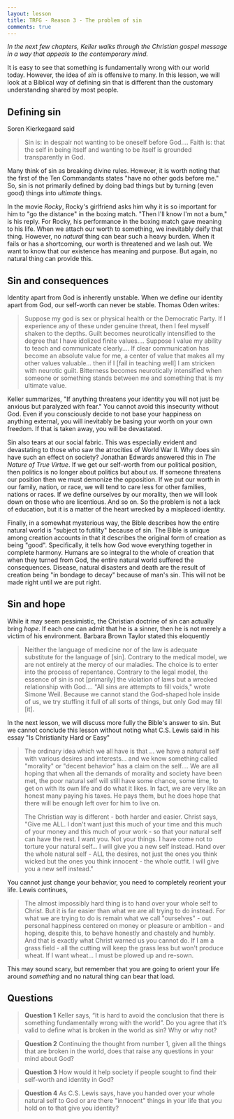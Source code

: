 ```yaml
---
layout: lesson
title: TRFG - Reason 3 - The problem of sin
comments: true
---
```


_In the next few chapters, Keller walks through the Christian gospel message in a way that appeals to the contemporary mind._

It is easy to see that something is fundamentally wrong with our world today. However, the idea of _sin_ is offensive to many. In this lesson, we will look at a Biblical way of defining sin that is different than the customary understanding shared by most people.

## Defining sin

Soren Kierkegaard said

> Sin is: in despair not wanting to be oneself before God.... Faith is: that the self in being itself and wanting to be itself is grounded transparently in God.

Many think of sin as breaking divine rules. However, it is worth noting that the first of the Ten Commandants states "have no other gods before me." So, sin is not primarily defined by doing bad things but by turning (even good) things into _ultimate_ things.

In the movie _Rocky_, Rocky's girlfriend asks him why it is so important for him to "go the distance" in the boxing match. "Then I'll know I'm not a bum," is his reply. For Rocky, his performance in the boxing match gave meaning to his life. When we attach our worth to something, we inevitably deify that thing. However, no _natural_ thing can bear such a heavy burden. When it fails or has a shortcoming, our worth is threatened and we lash out. We want to know that our existence has meaning and purpose. But again, no natural thing can provide this.

## Sin and consequences

Identity apart from God is inherently unstable. When we define our identity apart from God, our self-worth can never be stable. Thomas Oden writes:

> Suppose my god is sex or physical health or the Democratic Party. If I experience any of these under genuine threat, then I feel myself shaken to the depths. Guilt becomes neurotically intensified to the degree that I have idolized finite values.... Suppose I value my ability to teach and communicate clearly.... If clear communication has become an absolute value for me, a center of value that makes all my other values valuable... then if I [fail in teaching well] I am stricken with neurotic guilt. Bitterness becomes neurotically intensified when someone or something stands between me and something that is my ultimate value.

Keller summarizes, "If anything threatens your identity you will not just be anxious but paralyzed with fear." You cannot avoid this insecurity without God. Even if you consciously decide to not base your happiness on anything external, you will inevitably be basing your worth on your own freedom. If that is taken away, you will be devastated.

Sin also tears at our social fabric. This was especially evident and devastating to those who saw the atrocities of World War II. Why does sin have such an effect on society? Jonathan Edwards answered this in _The Nature of True Virtue_. If we get our self-worth from our political position, then politics is no longer about politics but about _us_. If someone threatens our position then we must demonize the opposition. If we put our worth in our family, nation, or race, we will tend to care less for other families, nations or races. If we define ourselves by our morality, then we will look down on those who are licentious. And so on. So the problem is not a lack of education, but it is a matter of the heart wrecked by a misplaced identity.

Finally, in a somewhat mysterious way, the Bible describes how the entire natural world is "subject to futility" because of sin. The Bible is unique among creation accounts in that it describes the original form of creation as being "good". Specifically, it tells how God wove everything together in complete harmony. Humans are so integral to the whole of creation that when they turned from God, the entire natural world suffered the consequences. Disease, natural disasters and death are the result of creation being "in bondage to decay" because of man's sin. This will not be made right until we are put right.

## Sin and hope

While it may seem pessimistic, the Christian doctrine of sin can actually bring _hope_. If each one can admit that he is a sinner, then he is not merely a victim of his environment. Barbara Brown Taylor stated this eloquently

> Neither the language of medicine nor of the law is adequate substitute for the language of [sin]. Contrary to the medical model, we are not entirely at the mercy of our maladies. The choice is to enter into the process of repentance. Contrary to the legal model, the essence of sin is not [primarily] the violation of laws but a wrecked relationship with God.... "All sins are attempts to fill voids," wrote Simone Weil. Because we cannot stand the God-shaped hole inside of us, we try stuffing it full of all sorts of things, but only God may fill [it].  

In the next lesson, we will discuss more fully the Bible's answer to sin. But we cannot conclude this lesson without noting what C.S. Lewis said in his essay "Is Christianity Hard or Easy"

> The ordinary idea which we all have is that ... we have a natural self with various desires and interests... and we know something called "morality" or "decent behavior" has a claim on the self.... We are all hoping that when all the demands of morality and society have been met, the poor natural self will still have some chance, some time, to get on with its own life and do what it likes. In fact, we are very like an honest many paying his taxes. He pays them, but he does hope that there will be enough left over for him to live on.
>
> The Christian way is different - both harder and easier. Christ says, "Give me ALL. I don't want just this much of your time and this much of your money and this much of your work - so that your natural self can have the rest. I want you. Not your things. I have come not to torture your natural self... I will give you a new self instead. Hand over the whole natural self - ALL the desires, not just the ones you think wicked but the ones you think innocent - the whole outfit. I will give you a new self instead."

You cannot just change your behavior, you need to completely reorient your life. Lewis continues,

> The almost impossibly hard thing is to hand over your whole self to Christ. But it is far easier than what we are all trying to do instead. For what we are trying to do is remain what we call "ourselves" - out personal happiness centered on money or pleasure or ambition - and hoping, despite this, to behave honestly and chastely and humbly. And that is exactly what Christ warned us you cannot do. If I am a grass field - all the cutting will keep the grass less but won't produce wheat. If I want wheat... I must be plowed up and re-sown.

This may sound scary, but remember that you are going to orient your life around _something_ and no natural thing can bear that load.

## Questions

> **Question 1** Keller says, “It is hard to avoid the conclusion that there is something fundamentally wrong with the world”. Do you agree that it’s valid to define what is broken in the world as sin? Why or why not?

> **Question 2** Continuing the thought from number 1, given all the things that are broken in the world, does that raise any questions in your mind about God?

> **Question 3** How would it help society if people sought to find their self-worth and identity in God?

> **Question 4** As C.S. Lewis says, have you handed over your whole natural self to God or are there "innocent" things in your life that you hold on to that give you identity?
